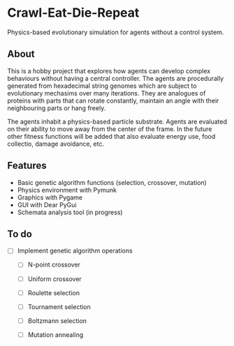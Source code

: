 # Crawl-Eat-Die-Repeat
Physics-based evolutionary simulation for agents without a control system. 

## About
This is a hobby project that explores how agents can develop complex behaviours without having a central controller.
The agents are procedurally generated from hexadecimal string genomes which are subject to evolutionary mechasims over many iterations. 
They are analogues of proteins with parts that can rotate constantly, maintain an angle with their neighbouring parts or hang freely.

The agents inhabit a physics-based particle substrate. Agents are evaluated on their ability to move away from the center of the frame.
In the future other fitness functions will be added that also evaluate energy use, food collectio, damage avoidance, etc. 

## Features
- Basic genetic algorithm functions (selection, crossover, mutation)
- Physics environment with Pymunk
- Graphics with Pygame
- GUI with Dear PyGui
- Schemata analysis tool (in progress)

## To do
- [ ] Implement genetic algorithm operations
  - [ ] N-point crossover
  - [ ] Uniform crossover
  - [ ] Roulette selection
  - [ ] Tournament selection
  - [ ] Boltzmann selection
  - [ ] Mutation annealing
  
